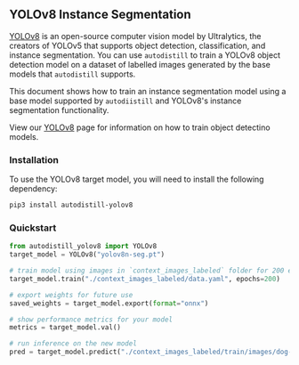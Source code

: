 ## YOLOv8 Instance Segmentation

[YOLOv8](https://github.com/ultralytics/ultralytics) is an open-source computer vision model by Ultralytics, the creators of YOLOv5 that supports object detection, classification, and instance segmentation. You can use `autodistill` to train a YOLOv8 object detection model on a dataset of labelled images generated by the base models that `autodistill` supports.

This document shows how to train an instance segmentation model using a base model supported by `autodiistill` and YOLOv8's instance segmentation functionality.

View our [YOLOv8](/target-models/yolov8/) page for information on how to train object detectino models.

### Installation

To use the YOLOv8 target model, you will need to install the following dependency:

```bash
pip3 install autodistill-yolov8
```

### Quickstart

```python
from autodistill_yolov8 import YOLOv8
target_model = YOLOv8("yolov8n-seg.pt")

# train model using images in `context_images_labeled` folder for 200 epochs
target_model.train("./context_images_labeled/data.yaml", epochs=200)

# export weights for future use
saved_weights = target_model.export(format="onnx")

# show performance metrics for your model
metrics = target_model.val()

# run inference on the new model
pred = target_model.predict("./context_images_labeled/train/images/dog-7.jpg", conf=0.01)
```